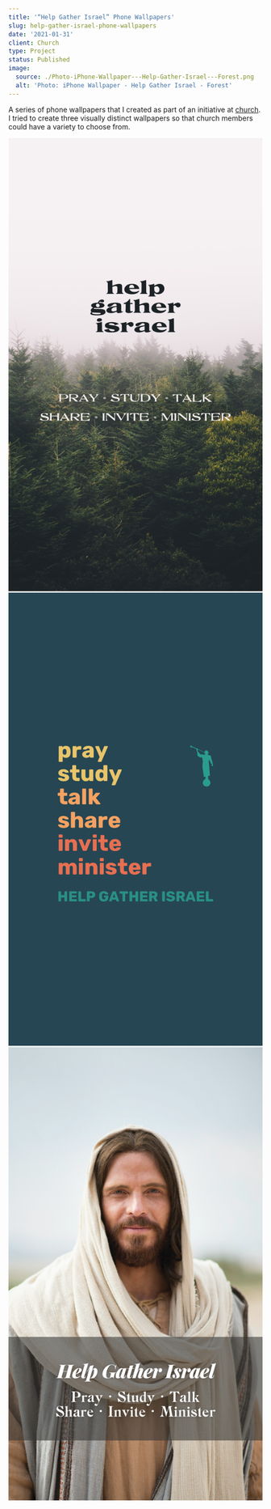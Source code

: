 ```yaml
---
title: '“Help Gather Israel” Phone Wallpapers'
slug: help-gather-israel-phone-wallpapers
date: '2021-01-31'
client: Church
type: Project
status: Published
image:
  source: ./Photo-iPhone-Wallpaper---Help-Gather-Israel---Forest.png
  alt: 'Photo: iPhone Wallpaper - Help Gather Israel - Forest'
---
```


A series of phone wallpapers that I created as part of an initiative at [church](https://comeuntochrist.org). I tried to create three visually distinct wallpapers so that church members could have a variety to choose from.

![Photo: iPhone Wallpaper - Help Gather Israel - Forest](./Photo-iPhone-Wallpaper---Help-Gather-Israel---Forest.png)
![A text-heavy design with the following phrase: "Pray, study, talk, share, invite, minister. Help Gather Israel". In the top right corner, there is a symbol representing Angel Moroni.](./Photo-iPhone-Wallpaper---Help-Gather-Israel---Text.png)
![A picture of Jesus Christ with the following phrase on it: "Help Gather Israel: pray, study, talk, share, invite, minister"](./Photo-iPhone-Wallpaper---Help-Gather-Israel---Christ.png)
